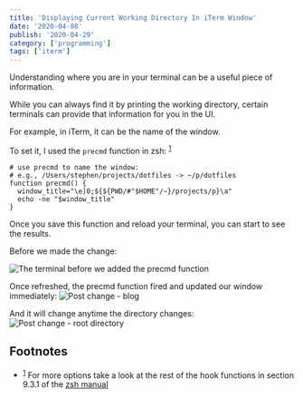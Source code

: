 ```yaml
---
title: 'Displaying Current Working Directory In iTerm Window'
date: '2020-04-08'
publish: '2020-04-29'
category: ['programming']
tags: ['iterm']
---
```


Understanding where you are in your terminal can be a useful piece of information.

While you can always find it by printing the working directory, certain terminals can provide that information for you in the UI.

For example, in iTerm, it can be the name of the window.

To set it, I used the `precmd` function in zsh: <sup>[1](#footnotes)</sup><a id="fn1"></a>

```shell:title=./zshrc
# use precmd to name the window:
# e.g., /Users/stephen/projects/dotfiles -> ~/p/dotfiles
function precmd() {
  window_title="\e]0;${${PWD/#"$HOME"/~}/projects/p}\a"
  echo -ne "$window_title"
}
```

Once you save this function and reload your terminal, you can start to see the results.

Before we made the change:

![The terminal before we added the precmd function](https://res.cloudinary.com/scweiss1/image/upload/v1593197346/code-comments/before_srulj9.png)

Once refreshed, the precmd function fired and updated our window immediately:
![Post change - blog](https://res.cloudinary.com/scweiss1/image/upload/v1593197346/code-comments/blog_m3eyac.png)

And it will change anytime the directory changes:
![Post change - root directory](https://res.cloudinary.com/scweiss1/image/upload/v1593197346/code-comments/root-dir_efw5tf.png)

## Footnotes

-   <sup>[1](#fn1)</sup> For more options take a look at the rest of the hook functions in section 9.3.1 of the [zsh manual](http://zsh.sourceforge.net/Doc/Release/Functions.html)
